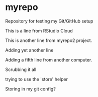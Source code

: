 # myrepo
Repository for testing my Git/GitHub setup

This is a line from RStudio Cloud

This is another line from myrepo2 project.

Adding yet another line

Adding a fifth line from another computer.


Scrubbing it all 

trying to use the 'store' helper

Storing in my git config?
